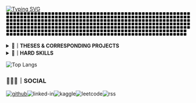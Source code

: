 [![Typing SVG](https://readme-typing-svg.herokuapp.com?font=Noto+Sans&size=57&duration=2000&pause=1000&color=F7F7F7&background=5835CC&center=true&multiline=true&repeat=false&width=845&height=75&lines=D.A.PELASGUS+%F0%9F%A7%BF+TECHNOCRAT)](https://git.io/typing-svg)
![grid-snake](/assets/grid-snake.svg)
<!--THESES & CORRESPONDING PROJECTS-->
<details><summary><b>📝｜THESES & CORRESPONDING PROJECTS</b></summary>

</details>
<details><summary><b>🧰｜HARD SKILLS</b></summary>

<!--CURRENT STACK-->
<details><summary><b>📚｜CURRENT STACK</b></summary>

[![rust](https://img.shields.io/badge/Rust-%235835CC?style=for-the-badge&logo=rust&logoColor=white)](https://www.rust-lang.org/)[![tailwind-css](https://img.shields.io/badge/Tailwind_CSS-%235835CC?style=for-the-badge&logo=tailwind-css&logoColor=white)](https://tailwindcss.com/)[![SurrealDB](https://img.shields.io/badge/surrealdb-%235835CC.svg?style=for-the-badge&logo=surrealdb&logoColor=white)](https://surrealdb.com/)[![Python](https://img.shields.io/badge/Python%20-%235835CC.svg?style=for-the-badge&logo=python&logoColor=white)](https://www.python.org/)[![Perl](https://img.shields.io/badge/Perl%20-%235835CC.svg?style=for-the-badge&logo=perl&logoColor=white)](https://www.perl.org/)[![NixOs](https://img.shields.io/badge/nixos%20-%235835CC.svg?style=for-the-badge&logo=nixos&logoColor=white)](https://nixos.org/)[![terraform](https://img.shields.io/badge/terraform-%235835CC.svg?style=for-the-badge&logo=terraform&logoColor=white)](https://www.terraform.io/)[![helm](https://img.shields.io/badge/helm%20-%235835CC.svg?style=for-the-badge&logo=helm&logoColor=white)](https://helm.sh/)![lua](https://img.shields.io/badge/Lua-%235835CC?style=for-the-badge&logo=lua&logoColor=white)![lisp](https://img.shields.io/badge/Lisp-%235835CC?style=for-the-badge&logo=lisp&logoColor=white)
</details>
<!--LANGUAGES-->
<details><summary><b>🌍｜LANGUAGES</b></summary>

![C](https://img.shields.io/badge/C%20-%235835CC.svg?style=for-the-badge&logo=c&logoColor=white)![C++](https://img.shields.io/badge/C++%20-%235835CC.svg?style=for-the-badge&logo=c%2B%2B&logoColor=white)![go](https://img.shields.io/badge/Go-%235835CC?style=for-the-badge&logo=go&logoColor=white)![haskell](https://img.shields.io/badge/haskell-%235835CC?style=for-the-badge&logo=haskell&logoColor=white)![Assembly](https://img.shields.io/badge/assembly-%235835CC?style=for-the-badge&logo=assembly&logoColor=white)![kotlin](https://img.shields.io/badge/Kotlin-%235835CC?&style=for-the-badge&logo=kotlin&logoColor=white)![scala](https://img.shields.io/badge/Scala-%235835CC?style=for-the-badge&logo=scala&logoColor=white)![java](https://img.shields.io/badge/Java-%235835CC?style=for-the-badge&logo=openjdk&logoColor=white)![typescript](https://img.shields.io/badge/TypeScript-%235835CC?style=for-the-badge&logo=typescript&logoColor=white)![JavaScript](https://img.shields.io/badge/JavaScript%20-%235835CC.svg?style=for-the-badge&logo=javascript&logoColor=white)![swift](https://img.shields.io/badge/Swift-%235835CC?style=for-the-badge&logo=swift&logoColor=white)![ruby](https://img.shields.io/badge/Ruby-%235835CC?style=for-the-badge&logo=ruby&logoColor=white)![r](https://img.shields.io/badge/R-%235835CC?style=for-the-badge&logo=r&logoColor=white)![php](https://img.shields.io/badge/PHP-%235835CC?style=for-the-badge&logo=php&logoColor=white)
</details>
<!--MARKUP LANGUAGES-->
<details><summary><b>🌍｜MARKUP LANGUAGES</b></summary>

![HTML5](https://img.shields.io/badge/HTML5%20-%235835CC.svg?style=for-the-badge&logo=html5&logoColor=white)![CSS3](https://img.shields.io/badge/CSS-%235835CC.svg?style=for-the-badge&logo=css3&logoColor=white)![XML](https://img.shields.io/badge/xml%20-%235835CC.svg?style=for-the-badge&logo=xml&logoColor=white)![Markdown](https://img.shields.io/badge/markdown-%235835CC.svg?style=for-the-badge&logo=markdown&logoColor=white)![shell-script](https://img.shields.io/badge/Shell_Script-%235835CC?style=for-the-badge&logo=gnu-bash&logoColor=white)![bash](https://img.shields.io/badge/bash-%235835CC?style=for-the-badge&logo=gnu-bash&logoColor=white)![powershell](https://img.shields.io/badge/powershell-%235835CC?style=for-the-badge&logo=powershell&logoColor=white)![latex](https://img.shields.io/badge/Latex-%235835CC?style=for-the-badge&logo=latex&logoColor=white)
</details>
<!--DATABASES-->
<details><summary><b>💾｜DATABASES</b></summary>

![etcd](https://img.shields.io/badge/etcd%20-%235835CC.svg?style=for-the-badge&logo=etcd&logoColor=white)![postgress](https://img.shields.io/badge/PostgreSQL-%235835CC.svg?style=for-the-badge&logo=PostgreSQL&logoColor=white)![mongo-db](https://img.shields.io/badge/MongoDB-%235835CC?style=for-the-badge&logo=mongodb&logoColor=white)![mysql](https://img.shields.io/badge/MySQL-%235835CC?style=for-the-badge&logo=mysql&logoColor=white)![sq-lite](https://img.shields.io/badge/SQLite-%235835CC?style=for-the-badge&logo=sqlite&logoColor=white)![cassandra](https://img.shields.io/badge/Cassandra-%235835CC?style=for-the-badge&logo=apache%20cassandra&logoColor=white)
</details>
<!--DATABASES-->
<details><summary><b>🔩｜FRAMEWORKS</b></summary>

![pytorch](https://img.shields.io/badge/pytorch%20-%235835CC.svg?style=for-the-badge&logo=pytorch&logoColor=white)![Keras](https://img.shields.io/badge/Keras%20-%235835CC.svg?style=for-the-badge&logo=Keras&logoColor=white)![tensorflow](https://img.shields.io/badge/TensorFlow-%235835CC?style=for-the-badge&logo=tensorflow&logoColor=white)![zola](https://img.shields.io/badge/Zola-%235835CC?style=for-the-badge&logo=zola&logoColor=white)![tauri](https://img.shields.io/badge/tauri%20-%235835CC.svg?style=for-the-badge&logo=tauri&logoColor=white)![electron](https://img.shields.io/badge/electron%20-%235835CC.svg?style=for-the-badge&logo=electron&logoColor=white)![ts-node](https://img.shields.io/badge/ts--node-%235835CC?style=for-the-badge&logo=ts-node&logoColor=white)![node-js](https://img.shields.io/badge/node.js-%235835CC?style=for-the-badge&logo=node.js&logoColor=white)![hugo](https://img.shields.io/badge/Hugo-%235835CC?style=for-the-badge&logo=hugo&logoColor=white)![ruby-on-rails](https://img.shields.io/badge/Ruby_on_Rails-%235835CC?style=for-the-badge&logo=ruby-on-rails&logoColor=white)![django](https://img.shields.io/badge/Django-%235835CC?style=for-the-badge&logo=django&logoColor=white)![laravel](https://img.shields.io/badge/laravel-%235835CC?style=for-the-badge&logo=laravel&logoColor=white)![jenkins](https://img.shields.io/badge/jenkins%20-%235835CC.svg?style=for-the-badge&logo=jenkins&logoColor=white)
</details>
<!--DATABASES-->
<details><summary><b>🧮｜MISCELLANEOUS</b></summary>

![Git](https://img.shields.io/badge/git-%235835CC.svg?style=for-the-badge&logo=git&logoColor=white)![ansible](https://img.shields.io/badge/ansible-%235835CC.svg?style=for-the-badge&logo=ansible&logoColor=white)![kubernetes](https://img.shields.io/badge/kubernetes-%235835CC.svg?style=for-the-badge&logo=kubernetes&logoColor=white)![docker](https://img.shields.io/badge/docker-%235835CC?style=for-the-badge&logo=docker&logoColor=white)![vim](https://img.shields.io/badge/VIM-%235835CC.svg?&style=for-the-badge&logo=vim&logoColor=white)![Visual Studio Code](https://img.shields.io/badge/Visual%20Studio%20Code-%235835CC.svg?style=for-the-badge&logo=visual-studio-code&logoColor=white)![Terminal](https://img.shields.io/badge/Terminal-%235835CC?style=for-the-badge&logo=gnu-bash&logoColor=white)![redis](https://img.shields.io/badge/redis-%235835CC.svg?style=for-the-badge&logo=redis&logoColor=white)![Visual Studio Code](https://img.shields.io/badge/Visual%20Studio%20Code-%235835CC.svg?style=for-the-badge&logo=visual-studio-code&logoColor=white)![aws](https://img.shields.io/badge/Amazon_AWS-%235835CC?style=for-the-badge&logo=amazon-aws&logoColor=white)![unreal](https://img.shields.io/badge/unrealengine-%235835CC.svg?style=for-the-badge&logo=unrealengine&logoColor=white)![unity](https://img.shields.io/badge/Unity-%235835CC?style=for-the-badge&logo=unity&logoColor=white)![arduino](https://img.shields.io/badge/Arduino-%235835CC?style=for-the-badge&logo=Arduino&logoColor=white)![esp](https://img.shields.io/badge/espressif-%235835CC?style=for-the-badge&logo=espressif&logoColor=white)![node-red](https://img.shields.io/badge/Node--Red-%235835CC?style=for-the-badge&logo=nodered&logoColor=white)
</details>
<!--DATABASES-->
<details><summary><b>👻｜OS</b></summary>

![Linux](https://img.shields.io/badge/Linux-%235835CC?style=for-the-badge&logo=linux&logoColor=white)![alpine](https://img.shields.io/badge/Arch_Linux-%235835CC?style=for-the-badge&logo=arch-linux&logoColor=white)![red-hat](https://img.shields.io/badge/Red%20Hat-%235835CC?style=for-the-badge&logo=redhat&logoColor=white)![Amazon EKS](https://img.shields.io/badge/Amazon_EKS%20-%235835CC.svg?style=for-the-badge&logo=Amazon+EKS&logoColor=white)![macos](https://img.shields.io/badge/mac%20os-%235835CC?style=for-the-badge&logo=apple&logoColor=white)![windows](https://img.shields.io/badge/Windows-%235835CC?style=for-the-badge&logo=windows&logoColor=white)![bsd](https://img.shields.io/badge/BSD-%235835CC.svg?style=for-the-badge&logo=freebsd&logoColor=white)![android](https://img.shields.io/badge/Android-%235835CC?style=for-the-badge&logo=android&logoColor=white)![ios](https://img.shields.io/badge/iOS-%235835CC?style=for-the-badge&logo=ios&logoColor=white)
</details>
</details>

![Top Langs](https://github-readme-stats.vercel.app/api/top-langs/?username=pelasgus&bg_color=00000000&hide_border=true&icon_color=&text_color=&hide_title=true&hide_rank=true&layout=compact)

### 🧑‍🤝‍🧑｜SOCIAL
[![github](https://img.shields.io/badge/GitHub-%235835CC?style=for-the-badge&logo=github&logoColor=white)](https://github.com/pelasgus)![linked-in](https://img.shields.io/badge/LinkedIn-%235835CC?style=for-the-badge&logo=linkedin&logoColor=white)![kaggle](https://img.shields.io/badge/Kaggle-%235835CC?style=for-the-badge&logo=Kaggle&logoColor=white)![leetcode](https://img.shields.io/badge/-LeetCode-%235835CC?style=for-the-badge&logo=LeetCode&logoColor=white)![rss](https://img.shields.io/badge/RSS-%235835CC?style=for-the-badge&logo=rss&logoColor=white)
